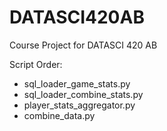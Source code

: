 # DATASCI420AB
Course Project for DATASCI 420 AB

Script Order:
- sql_loader_game_stats.py
- sql_loader_combine_stats.py
- player_stats_aggregator.py
- combine_data.py
